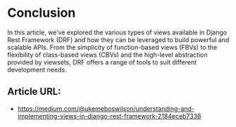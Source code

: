 # Conclusion
In this article, we’ve explored the various types of views available in Django Rest Framework (DRF) and 
how they can be leveraged to build powerful and scalable APIs. From the simplicity of function-based 
views (FBVs) to the flexibility of class-based views (CBVs) and the high-level abstraction provided 
by viewsets, DRF offers a range of tools to suit different development needs.

## Article URL:
- https://medium.com/@ukemeboswilson/understanding-and-implementing-views-in-django-rest-framework-2184eceb7336